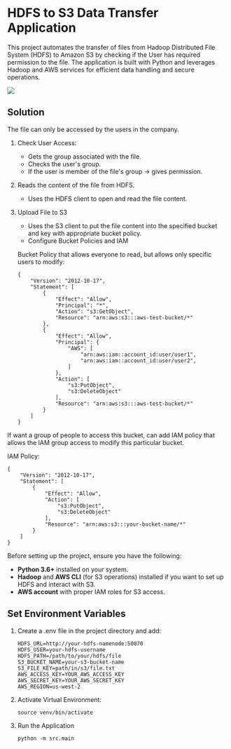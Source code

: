 # HDFS to S3 Data Transfer Application
This project automates the transfer of files from Hadoop Distributed File System (HDFS) to Amazon S3 by checking if the User has required permission to the file. The application is built with Python and leverages Hadoop and AWS services for efficient data handling and secure operations.

![](https://i.postimg.cc/5ydpWx39/system-design-drawio-1.png)

## Solution

The file can only be accessed by the users in the company. 

1. Check User Access:
    * Gets the group associated with the file.
    * Checks the user's group.
    * If the user is member of the file's group -> gives permission. 

2. Reads the content of the file from HDFS.
    * Uses the HDFS client to open and read the file content.

3. Upload File to S3
    * Uses the S3 client to put the file content into the specified bucket and key with appropriate bucket policy.
    * Configure Bucket Policies and IAM

    
    Bucket Policy that allows everyone to read, but allows only specific users to modify:

    ```
    {
        "Version": "2012-10-17",
        "Statement": [
            {
                "Effect": "Allow",
                "Principal": "*",
                "Action": "s3:GetObject",
                "Resource": "arn:aws:s3:::aws-test-bucket/*"
            },
            {
                "Effect": "Allow",
                "Principal": {
                    "AWS": [
                        "arn:aws:iam::account_id:user/user1",
                        "arn:aws:iam::account_id:user/user2",
                    ]
                },
                "Action": [
                    "s3:PutObject",
                    "s3:DeleteObject"
                ],
                "Resource": "arn:aws:s3:::aws-test-bucket/*"
            }
        ]
    }

If want a group of people to access this bucket, can add IAM policy that allows the IAM group access to modify this particular bucket. 

IAM Policy:

```
{
    "Version": "2012-10-17",
    "Statement": [
        {
            "Effect": "Allow",
            "Action": [
                "s3:PutObject",
                "s3:DeleteObject"
            ],
            "Resource": "arn:aws:s3:::your-bucket-name/*"
        }
    ]
}
```

Before setting up the project, ensure you have the following:

- **Python 3.6+** installed on your system.
- **Hadoop** and **AWS CLI** (for S3 operations) installed if you want to set up HDFS and interact with S3.
- **AWS account** with proper IAM roles for S3 access.


## Set Environment Variables

1. Create a .env file in the project directory and add:

    ```
    HDFS_URL=http://your-hdfs-namenode:50070
    HDFS_USER=your-hdfs-username
    HDFS_PATH=/path/to/your/hdfs/file
    S3_BUCKET_NAME=your-s3-bucket-name
    S3_FILE_KEY=path/in/s3/file.txt
    AWS_ACCESS_KEY=YOUR_AWS_ACCESS_KEY
    AWS_SECRET_KEY=YOUR_AWS_SECRET_KEY
    AWS_REGION=us-west-2
    ```
3. Activate Virtual Environment:
    ```
    source venv/bin/activate

2. Run the Application

    ```
    python -m src.main
    ```


